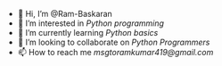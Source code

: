 - 👋 Hi, I’m @Ram-Baskaran
- 👀 I’m interested in _Python programming_
- 🌱 I’m currently learning _Python basics_
- 💞️ I’m looking to collaborate on _Python Programmers_
- 📫 How to reach me _msgtoramkumar419@gmail.com_

<!---
Ram-Baskaran/Ram-Baskaran is a ✨ special ✨ repository because its `README.md` (this file) appears on your GitHub profile.
You can click the Preview link to take a look at your changes.
--->
